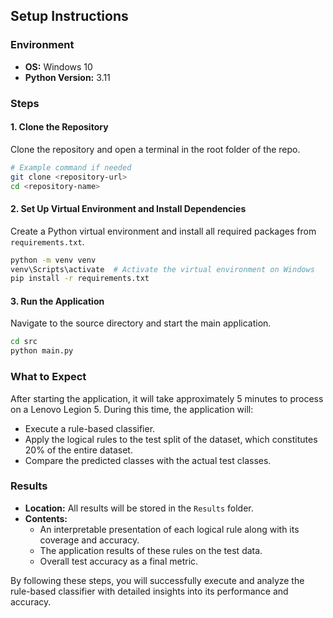 ## Setup Instructions

### Environment
- **OS:** Windows 10
- **Python Version:** 3.11

### Steps

#### 1. Clone the Repository
Clone the repository and open a terminal in the root folder of the repo.

```bash
# Example command if needed
git clone <repository-url>
cd <repository-name>
```

#### 2. Set Up Virtual Environment and Install Dependencies
Create a Python virtual environment and install all required packages from `requirements.txt`.

```bash
python -m venv venv
venv\Scripts\activate  # Activate the virtual environment on Windows
pip install -r requirements.txt
```

#### 3. Run the Application
Navigate to the source directory and start the main application.

```bash
cd src
python main.py
```

### What to Expect
After starting the application, it will take approximately 5 minutes to process on a Lenovo Legion 5. During this time, the application will:

- Execute a rule-based classifier.
- Apply the logical rules to the test split of the dataset, which constitutes 20% of the entire dataset.
- Compare the predicted classes with the actual test classes.

### Results
- **Location:** All results will be stored in the `Results` folder.
- **Contents:**
  - An interpretable presentation of each logical rule along with its coverage and accuracy.
  - The application results of these rules on the test data.
  - Overall test accuracy as a final metric.

By following these steps, you will successfully execute and analyze the rule-based classifier with detailed insights into its performance and accuracy.
